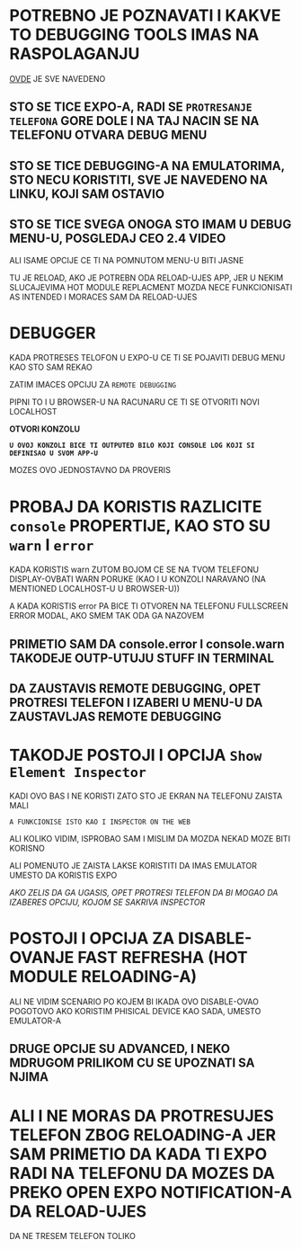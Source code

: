 # POTREBNO JE POZNAVATI I KAKVE TO DEBUGGING TOOLS IMAS NA RASPOLAGANJU

[OVDE](https://kadikraman.github.io/react-native-v2/debugging) JE SVE NAVEDENO 

## STO SE TICE EXPO-A, RADI SE `PROTRESANJE TELEFONA` GORE DOLE I NA TAJ NACIN SE NA TELEFONU OTVARA DEBUG MENU

## STO SE TICE DEBUGGING-A NA EMULATORIMA, STO NECU KORISTITI, SVE JE NAVEDENO NA LINKU, KOJI SAM OSTAVIO

## STO SE TICE SVEGA ONOGA STO IMAM U DEBUG MENU-U, POSGLEDAJ CEO 2.4 VIDEO

ALI  ISAME OPCIJE CE TI NA POMNUTOM MENU-U BITI JASNE

TU JE RELOAD, AKO JE POTREBN ODA RELOAD-UJES APP, JER U NEKIM SLUCAJEVIMA HOT MODULE REPLACMENT MOZDA NECE FUNKCIONISATI AS INTENDED I MORACES SAM DA RELOAD-UJES

# DEBUGGER

KADA PROTRESES TELOFON U EXPO-U CE TI SE POJAVITI DEBUG MENU KAO STO SAM REKAO

ZATIM IMACES OPCIJU ZA `REMOTE DEBUGGING`

PIPNI TO I U BROWSER-U NA RACUNARU CE TI SE OTVORITI NOVI LOCALHOST

**OTVORI KONZOLU**

**`U OVOJ KONZOLI BICE TI OUTPUTED BILO KOJI CONSOLE LOG KOJI SI DEFINISAO U SVOM APP-U`**

MOZES OVO JEDNOSTAVNO DA PROVERIS

# PROBAJ DA KORISTIS RAZLICITE `console` PROPERTIJE, KAO STO SU `warn` I `error`

KADA KORISTIS warn ZUTOM BOJOM CE SE NA TVOM TELEFONU DISPLAY-OVBATI WARN PORUKE (KAO I U KONZOLI NARAVANO (NA MENTIONED LOCALHOST-U U BROWSER-U))

A KADA KORISTIS error PA BICE TI OTVOREN NA TELEFONU FULLSCREEN ERROR MODAL, AKO SMEM TAK ODA GA NAZOVEM

## PRIMETIO SAM DA console.error I console.warn TAKODEJE OUTP-UTUJU STUFF IN TERMINAL

## DA ZAUSTAVIS REMOTE DEBUGGING, OPET PROTRESI TELEFON I IZABERI U MENU-U DA ZAUSTAVLJAS REMOTE DEBUGGING

# TAKODJE POSTOJI I OPCIJA `Show Element Inspector`

KADI OVO BAS I NE KORISTI ZATO STO JE EKRAN NA TELEFONU ZAISTA MALI

`A FUNKCIONISE ISTO KAO I INSPECTOR ON THE WEB`

ALI KOLIKO VIDIM, ISPROBAO SAM I MISLIM DA MOZDA NEKAD MOZE BITI KORISNO

ALI POMENUTO JE ZAISTA LAKSE KORISTITI DA IMAS EMULATOR UMESTO DA KORISTIS EXPO

*AKO ZELIS DA GA UGASIS, OPET PROTRESI TELEFON DA BI MOGAO DA IZABERES OPCIJU, KOJOM SE SAKRIVA INSPECTOR*

# POSTOJI I OPCIJA ZA DISABLE-OVANJE FAST REFRESHA (HOT MODULE RELOADING-A)

ALI NE VIDIM SCENARIO PO KOJEM BI IKADA OVO DISABLE-OVAO POGOTOVO AKO KORISTIM PHISICAL DEVICE KAO SADA, UMESTO EMULATOR-A

## DRUGE OPCIJE SU ADVANCED, I NEKO MDRUGOM PRILIKOM CU SE UPOZNATI SA NJIMA

# ALI I NE MORAS DA PROTRESUJES TELEFON ZBOG RELOADING-A JER SAM PRIMETIO DA KADA TI EXPO RADI NA TELEFONU DA MOZES DA PREKO OPEN EXPO NOTIFICATION-A DA RELOAD-UJES

DA NE TRESEM TELEFON TOLIKO
